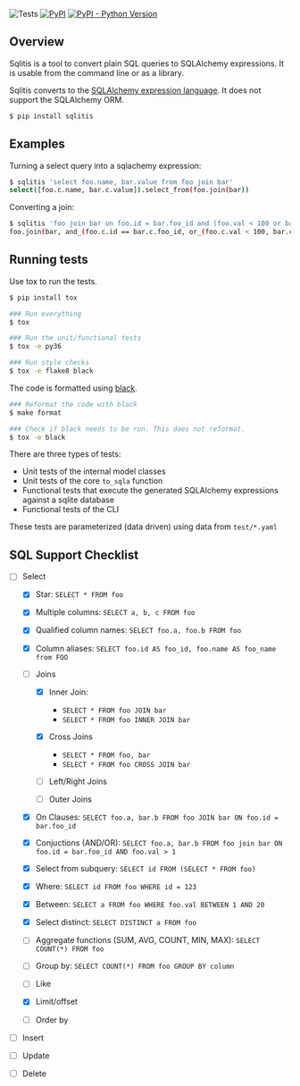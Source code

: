![Tests](https://github.com/pglass/sqlitis/workflows/Test/badge.svg)
[![PyPI](https://img.shields.io/pypi/v/sqlitis)](https://pypi.python.org/pypi/sqlitis)
[![PyPI - Python Version](https://img.shields.io/pypi/pyversions/sqlitis)](https://pypi.python.org/pypi/sqlitis)

Overview
--------

Sqlitis is a tool to convert plain SQL queries to SQLAlchemy expressions. It is usable from the command line or as a library.

Sqlitis converts to the [SQLAlchemy expression language](http://docs.sqlalchemy.org/en/latest/core/tutorial.html#sql-expression-language-tutorial). It does not support the SQLAlchemy ORM.

```bash
$ pip install sqlitis
```

Examples
--------

Turning a select query into a sqlachemy expression:

```bash
$ sqlitis 'select foo.name, bar.value from foo join bar'
select([foo.c.name, bar.c.value]).select_from(foo.join(bar))
```

Converting a join:

```bash
$ sqlitis 'foo join bar on foo.id = bar.foo_id and (foo.val < 100 or bar.val < 100)'
foo.join(bar, and_(foo.c.id == bar.c.foo_id, or_(foo.c.val < 100, bar.c.val < 100)))
```

Running tests
-------------

Use tox to run the tests.

```bash
$ pip install tox

### Run everything
$ tox

### Run the unit/functional tests
$ tox -e py36

### Run style checks
$ tox -e flake8 black
```

The code is formatted using [black](https://pypi.org/project/black/).

```bash
### Reformat the code with black
$ make format

### Check if black needs to be run. This does not reformat.
$ tox -e black
```

There are three types of tests:

- Unit tests of the internal model classes
- Unit tests of the core `to_sqla` function
- Functional tests that execute the generated SQLAlchemy expressions against a sqlite database
- Functional tests of the CLI

These tests are parameterized (data driven) using data from `test/*.yaml`

SQL Support Checklist
---------------------

- [ ] Select

  - [x] Star: `SELECT * FROM foo`
  - [x] Multiple columns: `SELECT a, b, c FROM foo`
  - [x] Qualified column names: `SELECT foo.a, foo.b FROM foo`
  - [x] Column aliases: `SELECT foo.id AS foo_id, foo.name AS foo_name from FOO`
  - [ ] Joins

    - [x] Inner Join:

      - `SELECT * FROM foo JOIN bar`
      - `SELECT * FROM foo INNER JOIN bar`

    - [x] Cross Joins

      - `SELECT * FROM foo, bar`
      - `SELECT * FROM foo CROSS JOIN bar`

    - [ ] Left/Right Joins
    - [ ] Outer Joins

  - [x] On Clauses: `SELECT foo.a, bar.b FROM foo JOIN bar ON foo.id = bar.foo_id`
  - [x] Conjuctions (AND/OR): `SELECT foo.a, bar.b FROM foo join bar ON foo.id = bar.foo_id AND foo.val > 1`
  - [x] Select from subquery: `SELECT id FROM (SELECT * FROM foo)`
  - [x] Where: `SELECT id FROM foo WHERE id = 123`
  - [x] Between: `SELECT a FROM foo WHERE foo.val BETWEEN 1 AND 20`
  - [x] Select distinct: `SELECT DISTINCT a FROM foo`
  - [ ] Aggregate functions (SUM, AVG, COUNT, MIN, MAX): `SELECT COUNT(*) FROM foo`
  - [ ] Group by: `SELECT COUNT(*) FROM foo GROUP BY column`
  - [ ] Like
  - [x] Limit/offset
  - [ ] Order by

- [ ] Insert
- [ ] Update
- [ ] Delete
